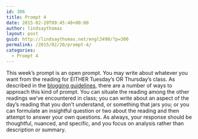 ```yaml
---
id: 306
title: Prompt 4
date: 2015-02-20T09:45:48+00:00
author: lindsaythomas
layout: post
guid: http://lindsaythomas.net/engl3490/?p=306
permalink: /2015/02/20/prompt-4/
categories:
  - Prompt 4
---
```

This week&#8217;s prompt is an open prompt. You may write about whatever you want from the reading for EITHER Tuesday&#8217;s OR Thursday&#8217;s class. As described in the [blogging guidelines](http://lindsaythomas.net/engl3490/blogging-guidelines/ "Blogging Guidelines"), there are a number of ways to approach this kind of prompt. You can situate the reading among the other readings we’ve encountered in class; you can write about an aspect of the day’s reading that you don’t understand, or something that jars you; or you can formulate an insightful question or two about the reading and then attempt to answer your own questions. As always, your response should be thoughtful, nuanced, and specific, and you focus on analysis rather than description or summary.